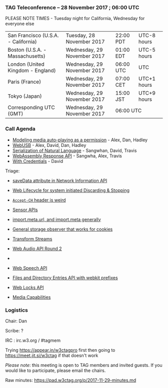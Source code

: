 ### TAG Teleconference – 28 November 2017 ; 06:00 UTC

PLEASE NOTE TIMES - Tuesday night for California, Wednesday for everyone else

<table>
<tr><td> San Francisco (U.S.A. - California) <td> Tuesday, 28 November 2017 <td> 22:00 PDT <td> UTC-8 hours
<tr><td> Boston (U.S.A. - Massachusetts) <td> Wednesday, 29 November 2017 <td> 01:00 EDT <td> UTC-5 hours
<tr><td> London (United Kingdom - England) <td> Wednesday, 29 November 2017 <td> 06:00 UTC <td> UTC
<tr><td> Paris (France) <td> Wednesday, 29 November 2017 <td> 07:00 CET <td> UTC+1 hours
<tr><td> Tokyo (Japan) <td> Wednesday, 29 November 2017 <td> 15:00 JST <td> UTC+9 hours
<tr><td> Corresponding UTC (GMT) <td> Wednesday, 29 November 2017 <td colspan=2> 06:00 UTC
</table>

### Call Agenda

* [Modeling media auto-playing as a permission](https://github.com/w3ctag/design-reviews/issues/203) - Alex, Dan, Hadley
* [WebUSB](https://github.com/w3ctag/design-reviews/issues/108) - Alex, David, Dan, Hadley
* [Serialization of Natural Language](https://github.com/w3ctag/design-reviews/issues/178) - Sangwhan, David, Travis
* [WebAssembly Response API](https://github.com/w3ctag/design-reviews/issues/167) - Sangwha, Alex, Travis
* [With Credentials](https://github.com/w3ctag/design-reviews/issues/76) - David

Triage:
* [saveData attribute in Network Information API](https://github.com/w3ctag/design-reviews/issues/204)
* [Web Lifecycle for system initiated Discarding & Stopping ](https://github.com/w3ctag/design-reviews/issues/205)
* [`Accept-CH` header is weird](https://github.com/w3ctag/design-reviews/issues/206)
* [Sensor APIs ](https://github.com/w3ctag/design-reviews/issues/207)
* [import.meta.url, and import.meta generally ](https://github.com/w3ctag/design-reviews/issues/208)

* [General storage observer that works for cookies](https://github.com/w3ctag/design-reviews/issues/210) 
* [Transform Streams](https://github.com/w3ctag/design-reviews/issues/211) 
* [Web Audio API Round 2](https://github.com/w3ctag/design-reviews/issues/212) 
* [<link rel="modulepreload">](https://github.com/w3ctag/design-reviews/issues/213) 
* [Web Speech API](https://github.com/w3ctag/design-reviews/issues/214) 
* [Files and Directory Entries API with webkit prefixes](https://github.com/w3ctag/design-reviews/issues/215) 
* [Web Locks API](https://github.com/w3ctag/design-reviews/issues/217) 
* [Media Capabilities](https://github.com/w3ctag/design-reviews/issues/218) 

### Logistics

Chair: Dan

Scribe: ?

IRC : irc.w3.org / #tagmem

Trying https://appear.in/w3ctagpro first then going to https://meet.jit.si/w3ctag if that doesn't work

*Please note*: this meeting is open to TAG members and invited guests. If you would like to participate, please email the chairs.

Raw minutes: https://pad.w3ctag.org/p/2017-11-29-minutes.md
